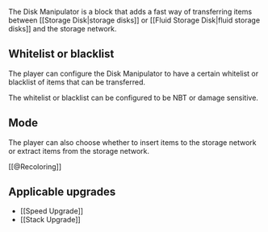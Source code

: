 The Disk Manipulator is a block that adds a fast way of transferring items between [[Storage Disk|storage disks]] or [[Fluid Storage Disk|fluid storage disks]] and the storage network.

## Whitelist or blacklist
The player can configure the Disk Manipulator to have a certain whitelist or blacklist of items that can be transferred.

The whitelist or blacklist can be configured to be NBT or damage sensitive.

## Mode
The player can also choose whether to insert items to the storage network or extract items from the storage network.

[[@Recoloring]]

## Applicable upgrades
- [[Speed Upgrade]]
- [[Stack Upgrade]]